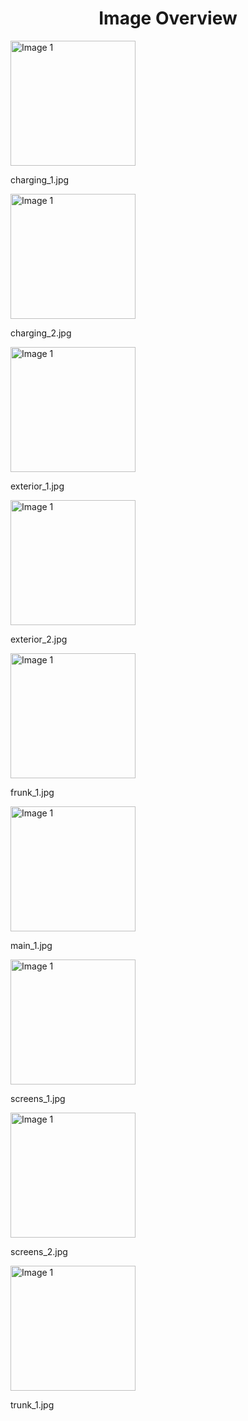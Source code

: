 <h1 style ="text-align: center;"> Image Overview </h1>
<div>
<div style="width="20%">
<img src="https://media.evkx.net/multimedia/models/rivian/r1/r1s_performance_dual-motor_awd_lp/charging_1_xst.jpg" alt="Image 1" style="width: 200px;">
<p>charging_1.jpg</p>
</div>
<div style="width="20%">
<img src="https://media.evkx.net/multimedia/models/rivian/r1/r1s_performance_dual-motor_awd_lp/charging_2_xst.jpg" alt="Image 1" style="width: 200px;">
<p>charging_2.jpg</p>
</div>
<div style="width="20%">
<img src="https://media.evkx.net/multimedia/models/rivian/r1/r1s_performance_dual-motor_awd_lp/exterior_1_xst.jpg" alt="Image 1" style="width: 200px;">
<p>exterior_1.jpg</p>
</div>
<div style="width="20%">
<img src="https://media.evkx.net/multimedia/models/rivian/r1/r1s_performance_dual-motor_awd_lp/exterior_2_xst.jpg" alt="Image 1" style="width: 200px;">
<p>exterior_2.jpg</p>
</div>
<div style="width="20%">
<img src="https://media.evkx.net/multimedia/models/rivian/r1/r1s_performance_dual-motor_awd_lp/frunk_1_xst.jpg" alt="Image 1" style="width: 200px;">
<p>frunk_1.jpg</p>
</div>
<div style="width="20%">
<img src="https://media.evkx.net/multimedia/models/rivian/r1/r1s_performance_dual-motor_awd_lp/main_1_xst.jpg" alt="Image 1" style="width: 200px;">
<p>main_1.jpg</p>
</div>
<div style="width="20%">
<img src="https://media.evkx.net/multimedia/models/rivian/r1/r1s_performance_dual-motor_awd_lp/screens_1_xst.jpg" alt="Image 1" style="width: 200px;">
<p>screens_1.jpg</p>
</div>
<div style="width="20%">
<img src="https://media.evkx.net/multimedia/models/rivian/r1/r1s_performance_dual-motor_awd_lp/screens_2_xst.jpg" alt="Image 1" style="width: 200px;">
<p>screens_2.jpg</p>
</div>
<div style="width="20%">
<img src="https://media.evkx.net/multimedia/models/rivian/r1/r1s_performance_dual-motor_awd_lp/trunk_1_xst.jpg" alt="Image 1" style="width: 200px;">
<p>trunk_1.jpg</p>
</div>
</div>
